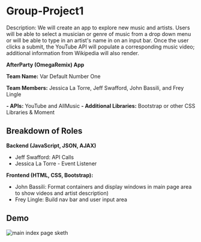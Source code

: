 # Group-Project1
Description: We will create an app to explore new music and artists. Users will be able to select a musician or genre of music from a drop down menu or will be able to type in an artist's name in on an input bar. Once the user clicks a submit, the YouTube API will populate a corresponding music video; additional information from Wikipedia will also render.

**AfterParty (OmegaRemix) App**

**Team Name:** Var Default Number One

**Team Members:** Jessica La Torre, Jeff Swafford, John Bassili, and Frey Lingle

**- APIs:** YouTube and AllMusic
**- Additional Libraries:** Bootstrap or other CSS Libraries & Moment

## Breakdown of Roles

**Backend (JavaScript, JSON, AJAX)**
- Jeff Swafford: API Calls
- Jessica La Torre - Event Listener
  
**Frontend (HTML, CSS, Bootstrap):**
- John Bassili: Format containers and display windows in main page area to show videos and artist description)
- Frey Lingle: Build nav bar and user input area

## Demo
![main index page sketh](https://github.com/jessicalatorre/groupproject1/blob/master/Assets/Images/design_draft.jpg)
